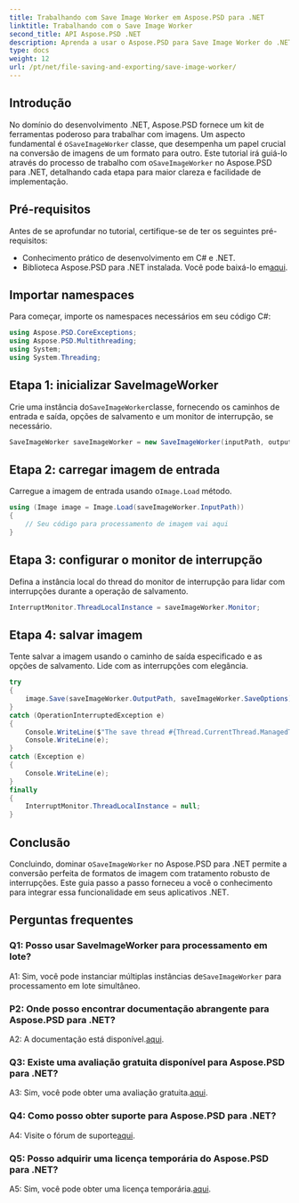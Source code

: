 ```yaml
---
title: Trabalhando com Save Image Worker em Aspose.PSD para .NET
linktitle: Trabalhando com o Save Image Worker
second_title: API Aspose.PSD .NET
description: Aprenda a usar o Aspose.PSD para Save Image Worker do .NET para uma conversão perfeita de formato de imagem com tratamento de interrupções.
type: docs
weight: 12
url: /pt/net/file-saving-and-exporting/save-image-worker/
---
```

## Introdução

 No domínio do desenvolvimento .NET, Aspose.PSD fornece um kit de ferramentas poderoso para trabalhar com imagens. Um aspecto fundamental é o`SaveImageWorker` classe, que desempenha um papel crucial na conversão de imagens de um formato para outro. Este tutorial irá guiá-lo através do processo de trabalho com o`SaveImageWorker` no Aspose.PSD para .NET, detalhando cada etapa para maior clareza e facilidade de implementação.

## Pré-requisitos

Antes de se aprofundar no tutorial, certifique-se de ter os seguintes pré-requisitos:

- Conhecimento prático de desenvolvimento em C# e .NET.
-  Biblioteca Aspose.PSD para .NET instalada. Você pode baixá-lo em[aqui](https://releases.aspose.com/psd/net/).

## Importar namespaces

Para começar, importe os namespaces necessários em seu código C#:

```csharp
using Aspose.PSD.CoreExceptions;
using Aspose.PSD.Multithreading;
using System;
using System.Threading;
```

## Etapa 1: inicializar SaveImageWorker

 Crie uma instância do`SaveImageWorker`classe, fornecendo os caminhos de entrada e saída, opções de salvamento e um monitor de interrupção, se necessário.

```csharp
SaveImageWorker saveImageWorker = new SaveImageWorker(inputPath, outputPath, saveOptions, monitor);
```

## Etapa 2: carregar imagem de entrada

 Carregue a imagem de entrada usando o`Image.Load` método.

```csharp
using (Image image = Image.Load(saveImageWorker.InputPath))
{
    // Seu código para processamento de imagem vai aqui
}
```

## Etapa 3: configurar o monitor de interrupção

Defina a instância local do thread do monitor de interrupção para lidar com interrupções durante a operação de salvamento.

```csharp
InterruptMonitor.ThreadLocalInstance = saveImageWorker.Monitor;
```

## Etapa 4: salvar imagem

Tente salvar a imagem usando o caminho de saída especificado e as opções de salvamento. Lide com as interrupções com elegância.

```csharp
try
{
    image.Save(saveImageWorker.OutputPath, saveImageWorker.SaveOptions);
}
catch (OperationInterruptedException e)
{
    Console.WriteLine($"The save thread #{Thread.CurrentThread.ManagedThreadId} finishes at {DateTime.Now}");
    Console.WriteLine(e);
}
catch (Exception e)
{
    Console.WriteLine(e);
}
finally
{
    InterruptMonitor.ThreadLocalInstance = null;
}
```

## Conclusão

 Concluindo, dominar o`SaveImageWorker` no Aspose.PSD para .NET permite a conversão perfeita de formatos de imagem com tratamento robusto de interrupções. Este guia passo a passo forneceu a você o conhecimento para integrar essa funcionalidade em seus aplicativos .NET.

## Perguntas frequentes

### Q1: Posso usar SaveImageWorker para processamento em lote?

 A1: Sim, você pode instanciar múltiplas instâncias de`SaveImageWorker` para processamento em lote simultâneo.

### P2: Onde posso encontrar documentação abrangente para Aspose.PSD para .NET?

A2: A documentação está disponível.[aqui](https://reference.aspose.com/psd/net/).

### Q3: Existe uma avaliação gratuita disponível para Aspose.PSD para .NET?

 A3: Sim, você pode obter uma avaliação gratuita.[aqui](https://releases.aspose.com/).

### Q4: Como posso obter suporte para Aspose.PSD para .NET?

 A4: Visite o fórum de suporte[aqui](https://forum.aspose.com/c/psd/34).

### Q5: Posso adquirir uma licença temporária do Aspose.PSD para .NET?

 A5: Sim, você pode obter uma licença temporária.[aqui](https://purchase.aspose.com/temporary-license/).